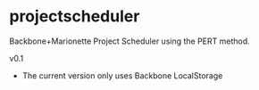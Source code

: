 projectscheduler
================

Backbone+Marionette Project Scheduler using the PERT method.

v0.1
- The current version only uses Backbone LocalStorage
